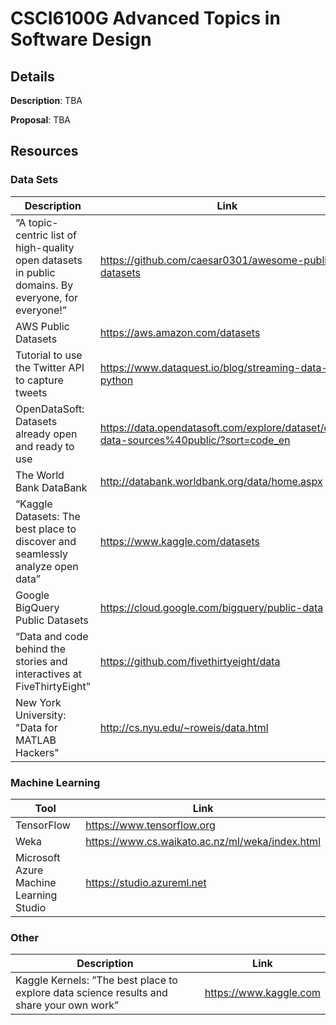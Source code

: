 # CSCI6100G Advanced Topics in Software Design

## Details

**Description**: TBA

**Proposal**: TBA

## Resources

### Data Sets

| Description | Link |
| ----------- | ---- |
| “A topic-centric list of high-quality open datasets in public domains. By everyone, for everyone!” | https://github.com/caesar0301/awesome-public-datasets |
| AWS Public Datasets | https://aws.amazon.com/datasets |
| Tutorial to use the Twitter API to capture tweets | https://www.dataquest.io/blog/streaming-data-python |
| OpenDataSoft: Datasets already open and ready to use | https://data.opendatasoft.com/explore/dataset/open-data-sources%40public/?sort=code_en |
| The World Bank DataBank| http://databank.worldbank.org/data/home.aspx |
| “Kaggle Datasets: The best place to discover and seamlessly analyze open data” | https://www.kaggle.com/datasets |
| Google BigQuery Public Datasets | https://cloud.google.com/bigquery/public-data |
| “Data and code behind the stories and interactives at FiveThirtyEight” | https://github.com/fivethirtyeight/data |
| New York University: "Data for MATLAB Hackers" | http://cs.nyu.edu/~roweis/data.html |

### Machine Learning

| Tool | Link |
| ---- | ---- |
| TensorFlow | https://www.tensorflow.org |
| Weka | https://www.cs.waikato.ac.nz/ml/weka/index.html |
| Microsoft Azure Machine Learning Studio | https://studio.azureml.net |

### Other

| Description | Link |
| ---- | ---- |
| Kaggle Kernels: ”The best place to explore data science results and share your own work” | https://www.kaggle.com
